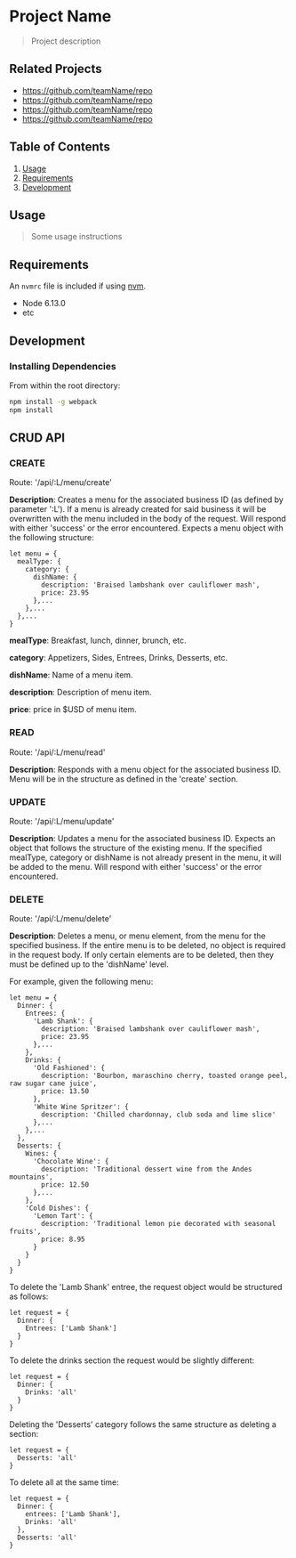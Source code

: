 # Project Name

> Project description

## Related Projects

  - https://github.com/teamName/repo
  - https://github.com/teamName/repo
  - https://github.com/teamName/repo
  - https://github.com/teamName/repo

## Table of Contents

1. [Usage](#Usage)
1. [Requirements](#requirements)
1. [Development](#development)

## Usage

> Some usage instructions

## Requirements

An `nvmrc` file is included if using [nvm](https://github.com/creationix/nvm).

- Node 6.13.0
- etc

## Development

### Installing Dependencies

From within the root directory:

```sh
npm install -g webpack
npm install
```
## CRUD API

### CREATE

Route: '/api/:L/menu/create'

  **Description**: Creates a menu for the associated business ID (as defined by parameter ':L').
               If a menu is already created for said business it will be overwritten with the menu
               included in the body of the request.
               Will respond with either 'success' or the error encountered.
               Expects a menu object with the following structure:

    let menu = { 
      mealType: {
        category: {
          dishName: {
            description: 'Braised lambshank over cauliflower mash',
            price: 23.95
          },...
        },...
      },...
    }

  **mealType**: Breakfast, lunch, dinner, brunch, etc.

  **category**: Appetizers, Sides, Entrees, Drinks, Desserts, etc.

  **dishName**: Name of a menu item.

  **description**: Description of menu item.

  **price**: price in $USD of menu item.

### READ

Route: '/api/:L/menu/read'

  **Description**: Responds with a menu object for the associated business ID.
               Menu will be in the structure as defined in the 'create' section.

### UPDATE

Route: '/api/:L/menu/update'

  **Description**: Updates a menu for the associated business ID. 
               Expects an object that follows the structure of the existing menu.
               If the specified mealType, category or dishName is not already present
               in the menu, it will be added to the menu.
               Will respond with either 'success' or the error encountered.

### DELETE

Route: '/api/:L/menu/delete'

  **Description**: Deletes a menu, or menu element, from the menu for the specified business.
               If the entire menu is to be deleted, no object is required in the request body.
               If only certain elements are to be deleted, then they must be defined up to the 'dishName' level.

For example, given the following menu:

    let menu = {
      Dinner: {
        Entrees: {
          'Lamb Shank': {
            description: 'Braised lambshank over cauliflower mash',
            price: 23.95
          },...
        },
        Drinks: {
          'Old Fashioned': {
            description: 'Bourbon, maraschino cherry, toasted orange peel, raw sugar cane juice',
            price: 13.50
          },
          'White Wine Spritzer': {
            description: 'Chilled chardonnay, club soda and lime slice'
          },...
        },...
      },
      Desserts: {
        Wines: {
          'Chocolate Wine': {
            description: 'Traditional dessert wine from the Andes mountains',
            price: 12.50
          },...
        },
        'Cold Dishes': {
          'Lemon Tart': {
            description: 'Traditional lemon pie decorated with seasonal fruits',
            price: 8.95
          }
        }
      }
    }


To delete the 'Lamb Shank' entree, the request object would be structured as follows:

    let request = {
      Dinner: {
        Entrees: ['Lamb Shank']
      }
    }

To delete the drinks section the request would be slightly different:

    let request = {
      Dinner: {
        Drinks: 'all'
      }
    }

Deleting the 'Desserts' category follows the same structure as deleting a section:

    let request = {
      Desserts: 'all'
    }

To delete all at the same time:

    let request = {
      Dinner: {
        entrees: ['Lamb Shank'],
        Drinks: 'all'
      },
      Desserts: 'all'
    }